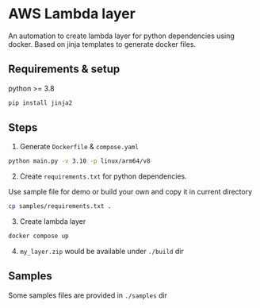 # AWS Lambda layer

An automation to create lambda layer for python dependencies using docker. Based on jinja templates to generate docker files.

## Requirements & setup

python >= 3.8

```bash
pip install jinja2
```

## Steps

1. Generate `Dockerfile` & `compose.yaml`

```bash
python main.py -v 3.10 -p linux/arm64/v8
```

2. Create `requirements.txt` for python dependencies.

Use sample file for demo or build your own and copy it in current directory

```bash
cp samples/requirements.txt .
```

3. Create lambda layer

```bash
docker compose up
```

4. `my_layer.zip` would be available under `./build` dir

## Samples

Some samples files are provided in `./samples` dir
